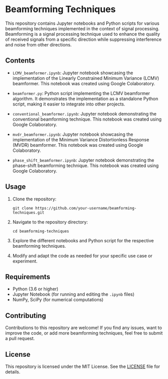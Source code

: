 # Beamforming Techniques

This repository contains Jupyter notebooks and Python scripts for various beamforming techniques implemented in the context of signal processing. Beamforming is a signal processing technique used to enhance the quality of received signals from a specific direction while suppressing interference and noise from other directions.

## Contents

- `LCMV_beamformer.ipynb`: Jupyter notebook showcasing the implementation of the Linearly Constrained Minimum Variance (LCMV) beamformer. This notebook was created using Google Colaboratory.

- `beamformer.py`: Python script implementing the LCMV beamformer algorithm. It demonstrates the implementation as a standalone Python script, making it easier to integrate into other projects.

- `conventional_beamformer.ipynb`: Jupyter notebook demonstrating the conventional beamforming technique. This notebook was created using Google Colaboratory.

- `mvdr_beamformer.ipynb`: Jupyter notebook showcasing the implementation of the Minimum Variance Distortionless Response (MVDR) beamformer. This notebook was created using Google Colaboratory.

- `phase_shift_beamformer.ipynb`: Jupyter notebook demonstrating the phase-shift beamforming technique. This notebook was created using Google Colaboratory.

## Usage

1. Clone the repository:
   ```
   git clone https://github.com/your-username/beamforming-techniques.git
   ```

2. Navigate to the repository directory:
   ```
   cd beamforming-techniques
   ```

3. Explore the different notebooks and Python script for the respective beamforming techniques.

4. Modify and adapt the code as needed for your specific use case or experiment.

## Requirements

- Python (3.6 or higher)
- Jupyter Notebook (for running and editing the `.ipynb` files)
- NumPy, SciPy (for numerical computations)

## Contributing

Contributions to this repository are welcome! If you find any issues, want to improve the code, or add more beamforming techniques, feel free to submit a pull request.

## License

This repository is licensed under the MIT License. See the [LICENSE](LICENSE) file for details.

```
